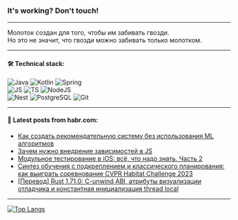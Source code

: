 ### It's working? Don't touch!

---
Молоток создан для того, чтобы им забивать гвозди. <br>
Но это не значит, что гвозди можно забивать только молотком.

---

#### 🛠️ Technical stack:

![Java](https://img.shields.io/badge/Java-informational?logo=Oracle&style=flat&logoColor=white&color=FF4500)
![Kotlin](https://img.shields.io/badge/Kotlin-informational?logo=Kotlin&style=flat&logoColor=white&color=774D97)
![Spring](https://img.shields.io/badge/SpringBoot-informational?logo=SpringBoot&style=flat&logoColor=white&color=6DB33F) <br>
![JS](https://img.shields.io/badge/JS-informational?logo=javaScript&style=flat&logoColor=black&color=F7Df1E)
![TS](https://img.shields.io/badge/TypeScript-informational?logo=typeScript&style=flat&logoColor=black&color=0667A8)
![NodeJS](https://img.shields.io/badge/NodeJS-informational?logo=node.js&style=flat&logoColor=white&color=70A760) <br>
![Nest](https://img.shields.io/badge/NestJS-informational?logo=NestJS&style=flat&logoColor=white&color=E0234E)
![PostgreSQL](https://img.shields.io/badge/PostgreSQL-informational?logo=PostgreSQL&style=flat&logoColor=white&color=DAA520)
![Git](https://img.shields.io/badge/Git-informational?logo=git&style=flat&logoColor=white&color=778899)

___

#### 💬 Latest posts from habr.com:

<!-- BLOG-POST-LIST:START -->
- [Как создать рекомендательную систему без использования ML алгоритмов](https://habr.com/ru/articles/748142/?utm_source=habrahabr&utm_medium=rss&utm_campaign=748142)
- [Зачем нужно внедрение зависимостей в JS](https://habr.com/ru/articles/748132/?utm_source=habrahabr&utm_medium=rss&utm_campaign=748132)
- [Модульное тестирование в iOS: всё, что надо знать. Часть 2](https://habr.com/ru/companies/docdoc/articles/748130/?utm_source=habrahabr&utm_medium=rss&utm_campaign=748130)
- [Синтез обучения с подкреплением и классического планирования: как выиграть соревнование CVPR Habitat Challenge 2023](https://habr.com/ru/companies/airi/articles/748062/?utm_source=habrahabr&utm_medium=rss&utm_campaign=748062)
- [[Перевод] Rust 1.71.0: C-unwind ABI, атрибуты визуализации отладчика и константная инициализация thread local](https://habr.com/ru/articles/748122/?utm_source=habrahabr&utm_medium=rss&utm_campaign=748122)
<!-- BLOG-POST-LIST:END -->

---
[![Top Langs](https://github-readme-stats-git-master-advtsetting-gmailcom.vercel.app/api/top-langs/?username=zloylis&langs_count=10&hide_title=false&title_color=e6edf3&size_weight=0.5&count_weight=0.5&layout=compact&hide_border=true&theme=dracula)](https://github.com/zloylis)

<!-- ![GitHub stats](https://github-readme-stats-git-master-advtsetting-gmailcom.vercel.app/api?username=zloylis&show_icons=true&hide_border=true&theme=dracula&hide_title=true&include_all_commits=true&count_private=true&hide=contribs&hide_rank=true) -->
